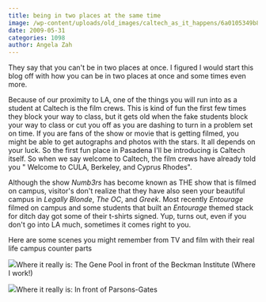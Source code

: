 ```yaml
---
title: being in two places at the same time
image: /wp-content/uploads/old_images/caltech_as_it_happens/6a0105349b8251970b011570b2cebc970b.jpg
date: 2009-05-31
categories: 1098
author: Angela Zah
---
```


They say that you can't be in two places at once. I figured I would start this blog off with how you can be in two places at once and some times even more.

Because of our proximity to LA, one of the things you will run into as a student at Caltech is the film crews. This is kind of fun the first few times they block your way to class, but it gets old when the fake students block your way to class or cut you off as you are dashing to turn in a problem set on time. If you are fans of the show or movie that is getting filmed, you might be able to get autographs and photos with the stars. It all depends on your luck. So the first fun place in Pasadena I'll be introducing is Caltech itself. So when we say welcome to Caltech, the film crews have already told you " Welcome to CULA, Berkeley, and Cyprus Rhodes".

Although the show *Numb3rs* has become known as THE show that is filmed on campus, visitor's don't realize that they have also seen your beautiful campus in *Legally Blonde*, *The OC*, and *Greek*. Most recently *Entourage* filmed on campus and some students that built an *Entourage* themed stack for ditch day got some of their t-shirts signed. Yup, turns out, even if you don't go into LA much, sometimes it comes right to you.

Here are some scenes you might remember from TV and film with their real life campus counter parts


![](/old_images/caltech_as_it_happens/6a0105349b8251970b01156fbd8c1d970c.jpg)Where it really is: The Gene Pool in front of the Beckman Institute (Where I work!)

![](/old_images/caltech_as_it_happens/6a0105349b8251970b011570b2d003970b.jpg)Where it really is: In front of Parsons-Gates
